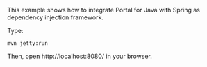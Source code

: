 This example shows how to integrate Portal for Java with Spring as dependency injection framework.

Type:

```
mvn jetty:run
```

Then, open http://localhost:8080/ in your browser.